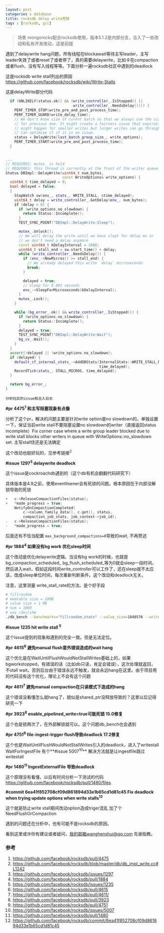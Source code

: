 ```yaml
---
layout: post
categories : database
title: rocksdb delay write死锁
tags : [rocksdb, gcc]
---
```

  

>场景 mongorocks配合rocksdb使用，版本5.1.2是内部分支，合入了一些改动和私有开发改动，这是前提



遇到了delaywrite hang问题，所有线程在blockawait等待主写leader，主写leader失效了或者reset了或者停了，真的需要delaywrite，比如卡在compaction或者flush，没有写入线程等等。下面分析一遍rocksdb社区中遇到的deadlock

这是rocksdb write stall列出的原因 <https://github.com/facebook/rocksdb/wiki/Write-Stalls>



这是delayWrite部分代码

```C++
  if (UNLIKELY(status.ok() && (write_controller_.IsStopped() ||
                               write_controller_.NeedsDelay()))) {
    PERF_TIMER_STOP(write_pre_and_post_process_time);
    PERF_TIMER_GUARD(write_delay_time);
    // We don't know size of curent batch so that we always use the size
    // for previous one. It might create a fairness issue that expiration
    // might happen for smaller writes but larger writes can go through.
    // Can optimize it if it is an issue.
    status = DelayWrite(last_batch_group_size_, write_options);
    PERF_TIMER_START(write_pre_and_post_process_time);
  }


...
// REQUIRES: mutex_ is held
// REQUIRES: this thread is currently at the front of the writer queue
Status DBImpl::DelayWrite(uint64_t num_bytes,
                          const WriteOptions& write_options) {
  uint64_t time_delayed = 0;
  bool delayed = false;
  {
    StopWatch sw(env_, stats_, WRITE_STALL, &time_delayed);
    uint64_t delay = write_controller_.GetDelay(env_, num_bytes);
    if (delay > 0) {
      if (write_options.no_slowdown) {
        return Status::Incomplete();
      }
      TEST_SYNC_POINT("DBImpl::DelayWrite:Sleep");

      mutex_.Unlock();
      // We will delay the write until we have slept for delay ms or
      // we don't need a delay anymore
      const uint64_t kDelayInterval = 1000;
      uint64_t stall_end = sw.start_time() + delay;
      while (write_controller_.NeedsDelay()) {
        if (env_->NowMicros() >= stall_end) {
          // We already delayed this write `delay` microseconds
          break;
        }

        delayed = true;
        // Sleep for 0.001 seconds
        env_->SleepForMicroseconds(kDelayInterval);
      }
      mutex_.Lock();
    }

    while (bg_error_.ok() && write_controller_.IsStopped()) {
      if (write_options.no_slowdown) {
        return Status::Incomplete();
      }
      delayed = true;
      TEST_SYNC_POINT("DBImpl::DelayWrite:Wait");
      bg_cv_.Wait();
    }
  }
  assert(!delayed || !write_options.no_slowdown);
  if (delayed) {
    default_cf_internal_stats_->AddDBStats(InternalStats::WRITE_STALL_MICROS,
                                           time_delayed);
    RecordTick(stats_, STALL_MICROS, time_delayed);
  }

  return bg_error_;
}
```



`分析社区的issue和合入日志`

**#pr 4475<sup>1</sup> 和主写阻塞现象有点像**

分析了这个pr，解决的问题主要是针对write option是no  slowdown的，单独设置一下，保证当前write stall不要阻塞设置no slowdown的writer（直接返回status incomplete）Fix corner case where a write group leader blocked due to write stall blocks other writers in queue with WriteOptions::no_slowdown set. 主写stall住还是无法确定

这个改动也挺好玩的，见参考链接<sup>2</sup>

**#issue 1297<sup>3</sup> delaywrite deadlock**

这个issue是cockroachdb遇到的（这个db有机会翻翻代码研究下）

具体版本是4.9之前，使用eventlisener会有死锁的问题。根本原因在于内部没解锁导致的死锁

```c++
+	c->ReleaseCompactionFiles(status);
+	*made_progress = true;
	NotifyOnCompactionCompleted(
        c->column_family_data(), c.get(), status, 
        compaction_job_stats, job_context->job_id);        
-	c->ReleaseCompactionFiles(status);	
-	*made_progress = true;
```



后面还有不恰当配置 `max_background_compactions=0`导致的wait, 不再赘述

**#pr 1884<sup>4</sup> 如果没有bg work 优化sleep时间**

这个改动是优化delaywrite逻辑。当没有bg work的时候，也就是bg_compaction_scheduled_ bg_flush_scheduled_等为0就会sleep一段时间，然后进入wait，假如这段时间write_controller可以工作了，还在sleep就不太应该，改成sleep单位时间，每次重新判断条件。这个改动和deadlock无关。

注意，这里测量 write_stall_rate的方法。是个好手段

```bash
# fillrandom
# memtable size = 10MB
# value size = 1 MB
# num = 1000
# use /dev/shm
./db_bench --benchmarks="fillrandom,stats" --value_size=1048576 --write_buffer_size=10485760 --num=1000 --delayed_write_rate=XXXXX  --db="/dev/shm/new_stall" | grep "Cumulative stall"
```



**#issue 1235 hit write stall<sup> 5</sup>**  

这个issue提到的现象和遇到的完全一致。但是无法定位。

**#pr 4615<sup>6</sup> 避免manual flush意外错误造成的wait hang**

这个优化是在WaitUntilFlushWouldNotStallWrites基础上的，如果bgworkstopped，有错误的话（比如db只读，肯定会错误），这次处理就返回，不stall wait。否则后台由于错误永远不触发，就会永远hang在这里。由于项目用的代码没有这个优化，理论上不会有这个问题

**#pr 4611<sup>7</sup> 避免manual compaction在只读模式下造成的hang**

这个错误没看懂怎么就hang了，貌似是shared_ptr没释放导致的？这里以后记得研究一下

**#pr 3923<sup>8</sup> enable_pipelined_write=true可能死锁 15.0修复**

这个也是锁两次了，在外部解锁就可以。这个问题db_bench也会遇到

**#pr 4751<sup>9</sup> file-ingest-trgger flush导致deadlock 17.2修复**

这个也是WaitUntilFlushWouldNotStallWrites引入的deadlock，进入了writestall WaitForIngestFile 有个**#issue 5007<sup>10</sup>** 解决方法就是让ingestfile跳过writestall

**#pr 1480<sup>11</sup> IngestExternalFile 导致deadlock**

这个原理没有看懂，以后有时间分析一下测试的代码<https://github.com/facebook/rocksdb/pull/1480/files>

**#commit 6ea41f852708cf09d861894d33e1b65cd1d81c45 Fix deadlock when trying update options when write stalls<sup>12</sup>**

这个就是防止write stall期间改动option造成triger混乱 加了个NeedFlushOrCompaction



遇到的问题还在分析中，也有可能不是rocksdb的原因。

看到这里或许你有建议或者疑问，我的邮箱wanghenshui@qq.com 先谢指教。

### 参考

1. https://github.com/facebook/rocksdb/pull/4475
2. <https://github.com/facebook/rocksdb/blob/master/db/db_impl_write.cc#L1242>
3. <https://github.com/facebook/rocksdb/issues/1297>
4. <https://github.com/facebook/rocksdb/pull/1884>
5. https://github.com/facebook/rocksdb/issues/1235
6. <https://github.com/facebook/rocksdb/pull/4615>
7. <https://github.com/facebook/rocksdb/pull/4611/>
8. <https://github.com/facebook/rocksdb/pull/3923>
9. <https://github.com/facebook/rocksdb/pull/4751>
10. <https://github.com/facebook/rocksdb/issues/5007>
11. <https://github.com/facebook/rocksdb/pull/1480>
12. <https://github.com/facebook/rocksdb/commit/6ea41f852708cf09d861894d33e1b65cd1d81c45>



